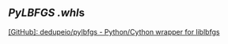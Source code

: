 *PyLBFGS* *.whl*s
-----------------

[[GitHub]: dedupeio/pylbfgs - Python/Cython wrapper for liblbfgs](https://github.com/dedupeio/pylbfgs)

